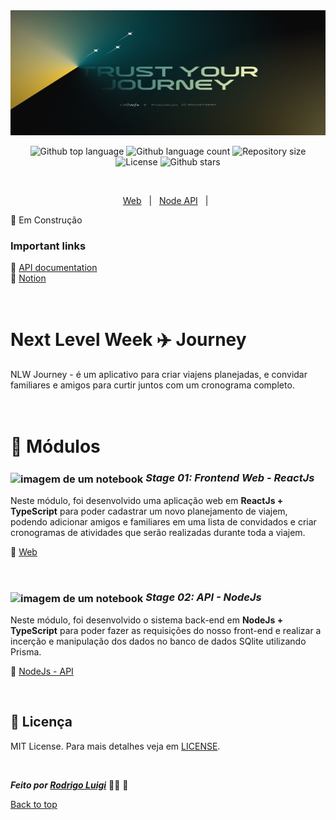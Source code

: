 <img id="top" src="./Wallpaper - 1400x900.png" alt="nlw-journey" height="200px" width="100%"/>

<p align="center">
  <img alt="Github top language" src="https://img.shields.io/github/languages/top/RodrigoLuigi/nlw-journey?color=56BEB8">
  <img alt="Github language count" src="https://img.shields.io/github/languages/count/RodrigoLuigi/nlw-journey?color=56BEB8">
  <img alt="Repository size" src="https://img.shields.io/github/repo-size/RodrigoLuigi/nlw-journey?color=56BEB8">
  <img alt="License" src="https://img.shields.io/github/license/RodrigoLuigi/nlw-journey?color=56BEB8">
  <img alt="Github stars" src="https://img.shields.io/github/stars/RodrigoLuigi/nlw-journey?color=56BEB8" />
</p>

<br/>

<p align="center">
  <a href="#web">Web</a> &#xa0; | &#xa0;
  <a href="#node">Node API</a> &#xa0; | &#xa0;
</p>

🚧 Em Construção

### Important links

🔗 [API documentation](https://nlw-journey.apidocumentation.com/reference#tag/activities/post/trips/{tripId}/activities)<br>
🔗 [Notion](https://www.notion.so/NLW-16-Journey-d65697b657d447359222bb7fe3f8aa68)<br>

<br>

# Next Level Week ✈️ Journey

NLW Journey - é um aplicativo para criar viajens planejadas, e convidar familiares e amigos para curtir juntos com um cronograma completo.

# <br>:book: Módulos

### <img id="web" src="https://imgur.com/VhTBbHg.png" alt="imagem de um notebook" align="center" width="30px"> _**Stage 01: Frontend Web - ReactJs**_

Neste módulo, foi desenvolvido uma aplicação web em **ReactJs + TypeScript** para poder cadastrar um novo planejamento de viajem, podendo adicionar amigos e familiares em uma lista de convidados e criar cronogramas de atividades que serão realizadas durante toda a viajem.

🔗 [Web](https://github.com/RodrigoLuigi/nlw-journey/tree/main/web)<br>

</br>

### <img id="node" src="https://imgur.com/VhTBbHg.png" alt="imagem de um notebook" align="center" width="30px"> _**Stage 02: API - NodeJs**_

Neste módulo, foi desenvolvido o sistema back-end em **NodeJs + TypeScript** para poder fazer as requisições do nosso front-end e realizar a incerção e manipulação dos dados no banco de dados SQlite utilizando Prisma.

🔗 [NodeJs - API](https://github.com/RodrigoLuigi/nlw-journey/tree/main/api)<br>

</br>

## :memo: Licença

MIT License. Para mais detalhes veja em [LICENSE](./LICENSE).

&#xa0;

_**Feito por <a href="https://github.com/RodrigoLuigi" target="_blank">Rodrigo Luigi</a>**_ 👨‍🚀 :rocket:

<a href="#top">Back to top</a>
